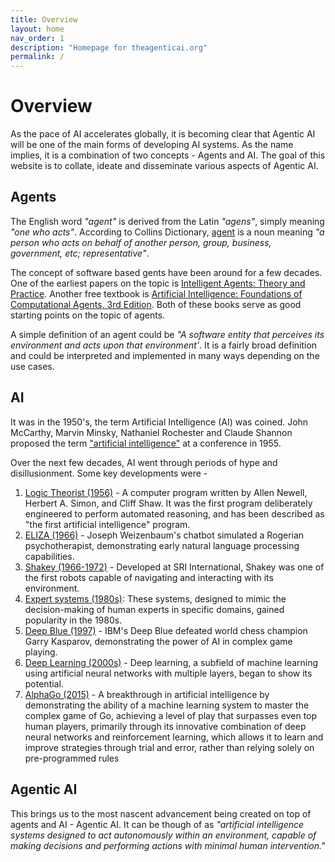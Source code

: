 ```yaml
---
title: Overview
layout: home
nav_order: 1
description: "Homepage for theagenticai.org"
permalink: /
---
```


# Overview
As the pace of AI accelerates globally, it is becoming clear that Agentic AI will be one of the main forms of developing AI systems. As the name implies, it is a combination of two concepts - Agents and AI. The goal of this website is to collate, ideate and disseminate various aspects of Agentic AI.

## Agents

The English word *"agent"* is derived from the Latin *"agens"*, simply meaning *"one who acts"*. According to Collins Dictionary, [agent](https://www.collinsdictionary.com/dictionary/english/agent) is a noun meaning *"a person who acts on behalf of another person, group, business, government, etc; representative"*.

The concept of software based gents have been around for a few decades. One of the earliest papers on the topic is [Intelligent Agents: Theory and Practice](https://www.cs.ox.ac.uk/people/michael.wooldridge/pubs/ker95/ker95-html.html?utm_source=theagenticai.org&utm_medium=website&utm_campaign=referral). Another free textbook is [Artificial Intelligence: Foundations of Computational Agents,  3rd Edition](https://artint.info/3e/html/ArtInt3e.html?utm_source=theagenticai.org&utm_medium=website&utm_campaign=referral). Both of these books serve as good starting points on the topic of agents.

A simple definition of an agent could be *"A software entity that perceives its environment and acts upon that environment'*. It is a fairly broad definition and could be interpreted and implemented in many ways depending on the use cases.

## AI

It was in the 1950's, the term Artificial Intelligence (AI) was coined. John McCarthy, Marvin Minsky, Nathaniel Rochester and Claude Shannon proposed the term ["artificial intelligence"](https://computerhistory.org/profile/john-mccarthy/#:~:text=McCarthy%20coined%20the%20term%20%E2%80%9CAI,programming%20language%20lisp%20in%201958.) at a conference in 1955.

Over the next few decades, AI went through periods of hype and disillusionment. Some key developments were -
1. [Logic Theorist (1956)](https://en.wikipedia.org/wiki/Logic_Theorist?utm_source=theagenticai.org&utm_medium=website&utm_campaign=referral) - A computer program written by Allen Newell, Herbert A. Simon, and Cliff Shaw. It was the first program deliberately engineered to perform automated reasoning, and has been described as "the first artificial intelligence" program.
2. [ELIZA (1966)](https://en.wikipedia.org/wiki/ELIZA?utm_source=theagenticai.org&utm_medium=website&utm_campaign=referral) - Joseph Weizenbaum's chatbot simulated a Rogerian psychotherapist, demonstrating early natural language processing capabilities.
3. [Shakey (1966-1972)](https://en.wikipedia.org/wiki/Shakey_the_robot?utm_source=theagenticai.org&utm_medium=website&utm_campaign=referral) - Developed at SRI International, Shakey was one of the first robots capable of navigating and interacting with its environment.
4. [Expert systems (1980s)](https://en.wikipedia.org/wiki/Expert_system?utm_source=theagenticai.org&utm_medium=website&utm_campaign=referral): These systems, designed to mimic the decision-making of human experts in specific domains, gained popularity in the 1980s.
5. [Deep Blue (1997)](https://en.wikipedia.org/wiki/Deep_Blue_(chess_computer)?utm_source=theagenticai.org&utm_medium=website&utm_campaign=referral) - IBM's Deep Blue defeated world chess champion Garry Kasparov, demonstrating the power of AI in complex game playing.
6. [Deep Learning (2000s)](https://en.wikipedia.org/wiki/Deep_learning?utm_source=theagenticai.org&utm_medium=website&utm_campaign=referral) - Deep learning, a subfield of machine learning using artificial neural networks with multiple layers, began to show its potential.
7. [AlphaGo (2015)](https://en.wikipedia.org/wiki/AlphaGo?utm_source=theagenticai.org&utm_medium=website&utm_campaign=referral) - A breakthrough in artificial intelligence by demonstrating the ability of a machine learning system to master the complex game of Go, achieving a level of play that surpasses even top human players, primarily through its innovative combination of deep neural networks and reinforcement learning, which allows it to learn and improve strategies through trial and error, rather than relying solely on pre-programmed rules

## Agentic AI

This brings us to the most nascent advancement being created on top of agents and AI - Agentic AI. It can be though of as *"artificial intelligence systems designed to act autonomously within an environment, capable of making decisions and performing actions with minimal human intervention."*
